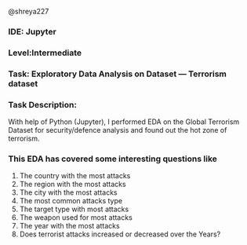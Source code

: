 @shreya227

### IDE: Jupyter
### Level:Intermediate
### Task: Exploratory Data Analysis on Dataset — Terrorism dataset

### Task Description:

With help of Python (Jupyter), I performed EDA on the Global Terrorism Dataset for security/defence analysis and found out the hot zone of terrorism. 


### This EDA has covered some interesting questions like
1. The country with the most attacks
2. The region with the most attacks
3. The city with the most attacks
4. The most common attacks type
5. The target type with most attacks 
6. The weapon used for most attacks
7. The year with the most attacks
8. Does terrorist attacks increased or decreased over the Years?
